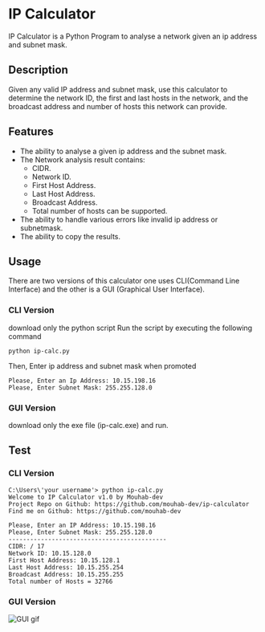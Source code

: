 # IP Calculator
IP Calculator is a Python Program to analyse a network given an ip address and subnet mask.

## Description
Given any valid IP address and subnet mask, use this calculator to determine the network ID, the first and last hosts in the network, and the broadcast address and number of hosts this network can provide.

## Features
- The ability to analyse a given ip address and the subnet mask.
- The Network analysis result contains:
  <ul>
  <li> CIDR.
  <li> Network ID.
  <li> First Host Address.
  <li> Last Host Address.
  <li> Broadcast Address.
  <li> Total number of hosts can be supported.
  </ul>
- The ability to handle various errors like invalid ip address or subnetmask.
- The ability to copy the results.

## Usage
There are two versions of this calculator one uses CLI(Command Line Interface) and the other is a GUI (Graphical User Interface).

### CLI Version
download only the python script
Run the script by executing the following command
```
python ip-calc.py
```
Then, Enter ip address and subnet mask when promoted

```
Please, Enter an Ip Address: 10.15.198.16
Please, Enter Subnet Mask: 255.255.128.0
```
### GUI Version
download only the exe file (ip-calc.exe) and run.

## Test
### CLI Version
```
C:\Users\'your username'> python ip-calc.py
Welcome to IP Calculator v1.0 by Mouhab-dev
Project Repo on Github: https://github.com/mouhab-dev/ip-calculator
Find me on Github: https://github.com/mouhab-dev

Please, Enter an IP Address: 10.15.198.16
Please, Enter Subnet Mask: 255.255.128.0
--------------------------------------------
CIDR: / 17
Network ID: 10.15.128.0
First Host Address: 10.15.128.1
Last Host Address: 10.15.255.254
Broadcast Address: 10.15.255.255
Total number of Hosts = 32766
```

### GUI Version

<img href="https://imgur.com/a/ci8lXRt" alt="GUI gif">
